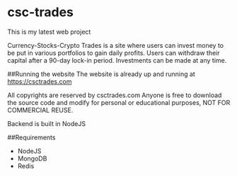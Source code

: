 # csc-trades
This is my latest web project

Currency-Stocks-Crypto Trades is a site where users can invest money to be put in various portfolios to gain daily profits.
Users can withdraw their capital after a 90-day lock-in period.
Investments can be made at any time. 

##Running the website
The website is already up and running at https://csctrades.com

All copyrights are reserved by csctrades.com
Anyone is free to download the source code and modify for personal or educational purposes, NOT FOR COMMERCIAL REUSE.

Backend is built in NodeJS

##Requirements
+ NodeJS
+ MongoDB
+ Redis

